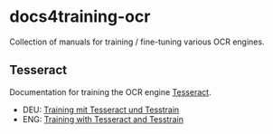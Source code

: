 # docs4training-ocr
Collection of manuals for training / fine-tuning various OCR engines. 

## Tesseract
Documentation for training the OCR engine [Tesseract](https://github.com/tesseract-ocr).
- DEU: [Training mit Tesseract und Tesstrain](https://github.com/th-schmidt/training-with-tesseract/blob/main/Training-mit-Tesseract.md)
- ENG: [Training with Tesseract and Tesstrain](https://github.com/th-schmidt/training-with-tesseract/blob/main/Training-with-Tesseract.md)
